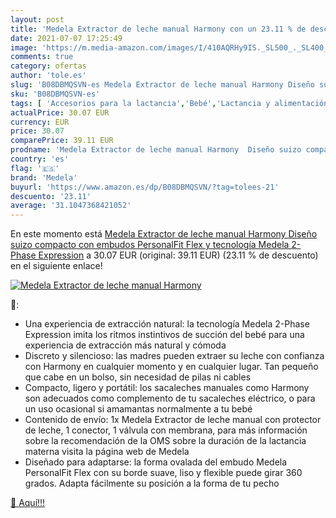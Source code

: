 ```yaml
---
layout: post
title: 'Medela Extractor de leche manual Harmony con un 23.11 % de descuento'
date: 2021-07-07 17:25:49
image: 'https://m.media-amazon.com/images/I/410AQRHy9IS._SL500_._SL400_.jpg'
comments: true
category: ofertas
author: 'tole.es'
slug: 'B08DBMQSVN-es Medela Extractor de leche manual Harmony Diseño suizo...'
sku: 'B08DBMQSVN-es'
tags: [ 'Accesorios para la lactancia','Bebé','Lactancia y alimentación','Sacaleches','extractor','medela', ]
actualPrice: 30.07 EUR
currency: EUR
price: 30.07
comparePrice: 39.11 EUR
prodname: 'Medela Extractor de leche manual Harmony  Diseño suizo compacto con embudos PersonalFit Flex y tecnología Medela 2-Phase Expression'
country: 'es'
flag: '🇪🇸'
brand: 'Medela'
buyurl: 'https://www.amazon.es/dp/B08DBMQSVN/?tag=tolees-21'
descuento: '23.11'
average: '31.1047368421052'
---
```


En este momento está [Medela Extractor de leche manual Harmony  Diseño suizo compacto con embudos PersonalFit Flex y tecnología Medela 2-Phase Expression](https://www.amazon.es/dp/B08DBMQSVN/?tag=tolees-21) a 30.07 EUR (original: 39.11 EUR) (23.11 %  de descuento) en el siguiente enlace!

[![Medela Extractor de leche manual Harmony](https://m.media-amazon.com/images/I/410AQRHy9IS._SL500_._SL400_.jpg)](https://www.amazon.es/dp/B08DBMQSVN/?tag=tolees-21)

🔎:

- Una experiencia de extracción natural: la tecnología Medela 2-Phase Expression imita los ritmos instintivos de succión del bebé para una experiencia de extracción más natural y cómoda
- Discreto y silencioso: las madres pueden extraer su leche con confianza con Harmony en cualquier momento y en cualquier lugar. Tan pequeño que cabe en un bolso, sin necesidad de pilas ni cables
- Compacto, ligero y portátil: los sacaleches manuales como Harmony son adecuados como complemento de tu sacaleches eléctrico, o para un uso ocasional si amamantas normalmente a tu bebé
- Contenido de envío: 1x Medela Extractor de leche manual con protector de leche, 1 conector, 1 válvula con membrana, para más información sobre la recomendación de la OMS sobre la duración de la lactancia materna visita la página web de Medela
- Diseñado para adaptarse: la forma ovalada del embudo Medela PersonalFit Flex con su borde suave, liso y flexible puede girar 360 grados. Adapta fácilmente su posición a la forma de tu pecho

[🛒 Aquí!!!](https://www.amazon.es/dp/B08DBMQSVN/?tag=tolees-21)
